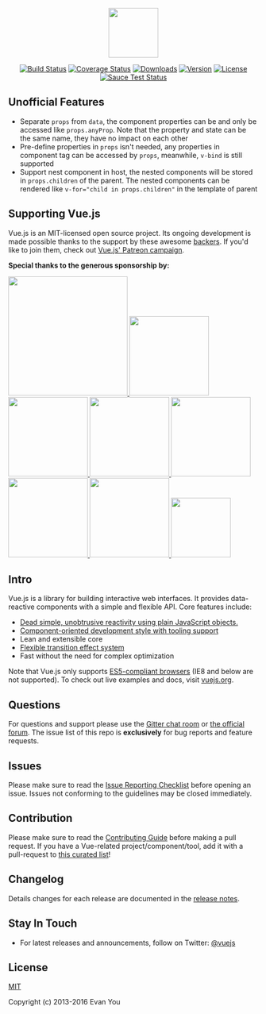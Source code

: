 <p align="center"><a href="http://vuejs.org" target="_blank"><img width="100"src="http://vuejs.org/images/logo.png"></a></p>

<p align="center">
  <a href="https://circleci.com/gh/vuejs/vue/tree/master"><img src="https://img.shields.io/circleci/project/vuejs/vue/master.svg" alt="Build Status"></a>
  <a href="https://codecov.io/github/vuejs/vue?branch=master"><img src="https://img.shields.io/codecov/c/github/vuejs/vue/dev.svg" alt="Coverage Status"></a>
  <a href="https://www.npmjs.com/package/vue"><img src="https://img.shields.io/npm/dt/vue.svg" alt="Downloads"></a>
  <a href="https://www.npmjs.com/package/vue"><img src="https://img.shields.io/npm/v/vue.svg" alt="Version"></a>
  <a href="https://www.npmjs.com/package/vue"><img src="https://img.shields.io/npm/l/vue.svg" alt="License"></a>
  <br>
  <a href="https://saucelabs.com/u/vuejs"><img src="https://saucelabs.com/browser-matrix/vuejs.svg" alt="Sauce Test Status"></a>
</p>

## Unofficial Features

- Separate `props` from `data`, the component properties can be and only be accessed like `props.anyProp`. Note that the property and state can be the same name, they have no impact on each other
- Pre-define properties in `props` isn't needed, any properties in component tag can be accessed by `props`, meanwhile, `v-bind` is still supported
- Support nest component in host, the nested components will be stored in `props.children` of the parent. The nested components can be rendered like `v-for="child in props.children"` in the template of parent

## Supporting Vue.js

Vue.js is an MIT-licensed open source project. Its ongoing development is made possible thanks to the support by these awesome [backers](https://github.com/vuejs/vue/blob/dev/backers.md). If you'd like to join them, check out [Vue.js' Patreon campaign](https://www.patreon.com/evanyou).

**Special thanks to the generous sponsorship by:**

<a href="https://strikingly.com/s/careers?utm_source=v">
  <img width="240px" src="https://raw.githubusercontent.com/vuejs/vuejs.org/master/themes/vue/source/images/strikingly.png">
</a>

<a href="http://www.itunescn.com/">
  <img width="160px" src="https://www.zymmm.com/content/images/2016/05/itunescn-logo-4.png">
</a>

<a href="https://jsfiddle.net/">
  <img width="160px" src="https://raw.githubusercontent.com/vuejs/vuejs.org/master/themes/vue/source/images/jsfiddle.png">
</a>

<a href="https://laravel.com/">
  <img width="160px" src="https://raw.githubusercontent.com/vuejs/vuejs.org/master/themes/vue/source/images/laravel.png">
</a>

<a href="https://chaitin.cn/">
  <img width="160px" src="https://raw.githubusercontent.com/vuejs/vuejs.org/master/themes/vue/source/images/chaitin.png">
</a>

<a href="https://htmlburger.com/">
  <img width="160px" src="https://raw.githubusercontent.com/vuejs/vuejs.org/master/themes/vue/source/images/htmlburger.png">
</a>

<a href="https://starter.someline.com/">
  <img width="160px" src="https://raw.githubusercontent.com/vuejs/vuejs.org/master/themes/vue/source/images/someline.png">
</a>

<a href="http://gold.xitu.io/?utm_source=vuejs&utm_medium=image&utm_content=juejin&utm_campaign=q3_website">
  <img width="120px" src="https://raw.githubusercontent.com/vuejs/vuejs.org/master/themes/vue/source/images/juejin.png">
</a>

## Intro

Vue.js is a library for building interactive web interfaces. It provides data-reactive components with a simple and flexible API. Core features include:

- [Dead simple, unobtrusive reactivity using plain JavaScript objects.](http://vuejs.org/guide/overview.html#Reactive-Data-Binding)
- [Component-oriented development style with tooling support](http://vuejs.org/guide/overview.html#Component-System)
- Lean and extensible core
- [Flexible transition effect system](http://vuejs.org/guide/transitions.html)
- Fast without the need for complex optimization

Note that Vue.js only supports [ES5-compliant browsers](http://kangax.github.io/compat-table/es5/) (IE8 and below are not supported). To check out live examples and docs, visit [vuejs.org](http://vuejs.org).

## Questions

For questions and support please use the [Gitter chat room](https://gitter.im/vuejs/vue) or [the official forum](http://forum.vuejs.org). The issue list of this repo is **exclusively** for bug reports and feature requests.

## Issues

Please make sure to read the [Issue Reporting Checklist](https://github.com/vuejs/vue/blob/dev/CONTRIBUTING.md#issue-reporting-guidelines) before opening an issue. Issues not conforming to the guidelines may be closed immediately.

## Contribution

Please make sure to read the [Contributing Guide](https://github.com/vuejs/vue/blob/dev/CONTRIBUTING.md) before making a pull request. If you have a Vue-related project/component/tool, add it with a pull-request to [this curated list](https://github.com/vuejs/awesome-vue)!

## Changelog

Details changes for each release are documented in the [release notes](https://github.com/vuejs/vue/releases).

## Stay In Touch

- For latest releases and announcements, follow on Twitter: [@vuejs](https://twitter.com/vuejs)

## License

[MIT](http://opensource.org/licenses/MIT)

Copyright (c) 2013-2016 Evan You
